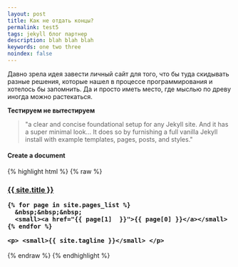 ```yaml
---
layout: post
title: Как не отдать концы?
permalink: test5
tags: jekyll блог партнер
description: blah blah blah
keywords: one two three
noindex: false
---
```

Давно зрела идея завести личный сайт для того, что бы туда скидывать разные решения, которые нашел в процессе программирования и хотелось бы запомнить. Да и просто иметь место, где мыслью по древу иногда можно растекаться.

**Тестируем не вытестируем**

> "a clear and concise foundational setup for any Jekyll site. And it has a super minimal look... It does so by furnishing a full vanilla Jekyll install with example templates, pages, posts, and styles."

#### <i class="icon-file"></i> Create a document

{% highlight html %}
{% raw %}
<h3 class="masthead-title">
    <a href="/" title="Home">{{ site.title }}</a>

    {% for page in site.pages_list %}
      &nbsp;&nbsp;&nbsp;
      <small><a href="{{ page[1]  }}">{{ page[0] }}</a></small>
    {% endfor %}

    <p> <small>{{ site.tagline }}</small> </p>
</h3>
{% endraw %}
{% endhighlight %}